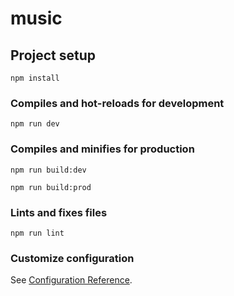 # music

## Project setup
```
npm install
```

### Compiles and hot-reloads for development
```
npm run dev
```

### Compiles and minifies for production
```
npm run build:dev

npm run build:prod
```

### Lints and fixes files
```
npm run lint
```

### Customize configuration
See [Configuration Reference](https://cli.vuejs.org/config/).

